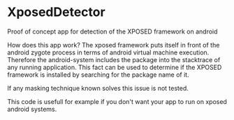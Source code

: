 # XposedDetector
Proof of concept app for detection of the XPOSED framework on android

How does this app work? 
The xposed framework puts itself in front of the android zygote process in terms of android virtual machine execution. 
Therefore the android-system includes the package into the stacktrace of any running application. 
This fact can be used to determine if the XPOSED framework is installed by searching for the package name of it.

If any masking technique known solves this issue is not tested.

This code is usefull for example if you don't want your app to run on xposed android systems.
